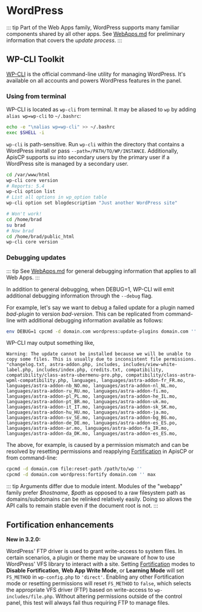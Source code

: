 # WordPress

::: tip
Part of the Web Apps family, WordPress supports many familiar components shared by all other apps. See [WebApps.md](../WebApps.md) for preliminary information that covers the *update process*.
:::

## WP-CLI Toolkit
[WP-CLI](https://wp-cli.org) is the official command-line utility for managing WordPress. It's available on all accounts and powers WordPress features in the panel.

### Using from terminal
WP-CLI is located as `wp-cli` from terminal. It may be aliased to `wp` by adding `alias wp=wp-cli` to `~/.bashrc`:

```bash
echo -e "\nalias wp=wp-cli" >> ~/.bashrc
exec $SHELL -i
```

`wp-cli` is path-sensitive. Run `wp-cli` within the directory that contains a WordPress install or pass `--path=/PATH/TO/WP/INSTANCE`. Additionally, ApisCP supports su into secondary users by the primary user if a WordPress site is managed by a secondary user.

```bash
cd /var/www/html
wp-cli core version
# Reports: 5.4
wp-cli option list
# List all options in wp_option table
wp-cli option set blogdescription "Just another WordPress site"

# Won't work!
cd /home/brad
su brad
# Now brad
cd /home/brad/public_html
wp-cli core version
```

### Debugging updates

::: tip
See [WebApps.md](../WebApps.md) for general debugging information that applies to all Web Apps.
:::

In addition to general debugging, when DEBUG=1, WP-CLI will emit additional debugging information through the `--debug` flag.

For example, let's say we want to debug a failed update for a plugin named *bad-plugin* to version *bad-version*. This can be replicated from command-line with additional debugging information available as follows:

```bash
env DEBUG=1 cpcmd -d domain.com wordpress:update-plugins domain.com '' '[[name:bad-plugin,version:bad-version]]'
```

WP-CLI may output something like,

```
Warning: The update cannot be installed because we will be unable to copy some files. This is usually due to inconsistent file permissions. "changelog.txt, astra-addon.php, includes, includes/view-white-label.php, includes/index.php, credits.txt, compatibility, compatibility/class-astra-ubermenu-pro.php, compatibility/class-astra-wpml-compatibility.php, languages, languages/astra-addon-fr_FR.mo, languages/astra-addon-nb_NO.mo, languages/astra-addon-nl_NL.mo, languages/astra-addon-ru_RU.mo, languages/astra-addon-fi.mo, languages/astra-addon-pl_PL.mo, languages/astra-addon-he_IL.mo, languages/astra-addon-pt_BR.mo, languages/astra-addon-uk.mo, languages/astra-addon-it_IT.mo, languages/astra-addon-sk_SK.mo, languages/astra-addon-hu_HU.mo, languages/astra-addon-ja.mo, languages/astra-addon-sv_SE.mo, languages/astra-addon-bg_BG.mo, languages/astra-addon-de_DE.mo, languages/astra-addon-es_ES.po, languages/astra-addon-ar.mo, languages/astra-addon-fa_IR.mo, languages/astra-addon-da_DK.mo, languages/astra-addon-es_ES.mo,
```

The above, for example, is caused by a permission mismatch and can be resolved by resetting permissions and reapplying [Fortification](../Fortification.md) in ApisCP or from command-line:

```bash
cpcmd -d domain.com file:reset-path /path/to/wp ''
cpcmd -d domain.com wordpress:fortify domain.com '' max
```

::: tip
Arguments differ due to module intent. Modules of the "webapp" family prefer *\$hostname*, *\$path* as opposed to a raw filesystem path as domains/subdomains can be relinked relatively easily. Doing so allows the API calls to remain stable even if the document root is not.
:::

## Fortification enhancements
**New in 3.2.0:**

WordPress' FTP driver is used to grant write-access to system files. In certain scenarios, a plugin or theme may be unaware of how to use WordPress' VFS library to interact with a site. Setting [Fortification](../Fortification.md) modes to **Disable Fortification**, **Web App Write Mode**, or **Learning Mode** will set `FS_METHOD` in `wp-config.php` to `'direct'`. Enabling any other Fortification mode or resetting permissions will reset `FS_METHOD` to `false`, which selects the appropriate VFS driver (FTP) based on write-access to `wp-includes/file.php`. Without altering permissions outside of the control panel, this test will always fail thus requiring FTP to manage files.